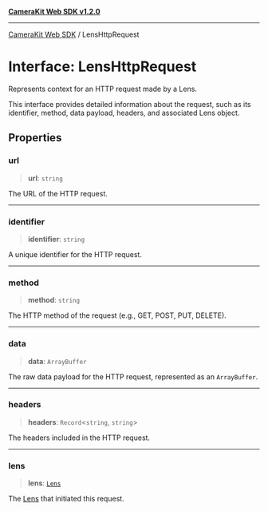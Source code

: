 [**CameraKit Web SDK v1.2.0**](../README.md)

***

[CameraKit Web SDK](../globals.md) / LensHttpRequest

# Interface: LensHttpRequest

Represents context for an HTTP request made by a Lens.

This interface provides detailed information about the request, such as its identifier,
method, data payload, headers, and associated Lens object.

## Properties

### url

> **url**: `string`

The URL of the HTTP request.

***

### identifier

> **identifier**: `string`

A unique identifier for the HTTP request.

***

### method

> **method**: `string`

The HTTP method of the request (e.g., GET, POST, PUT, DELETE).

***

### data

> **data**: `ArrayBuffer`

The raw data payload for the HTTP request, represented as an `ArrayBuffer`.

***

### headers

> **headers**: `Record`\<`string`, `string`\>

The headers included in the HTTP request.

***

### lens

> **lens**: [`Lens`](Lens.md)

The [Lens](Lens.md) that initiated this request.
